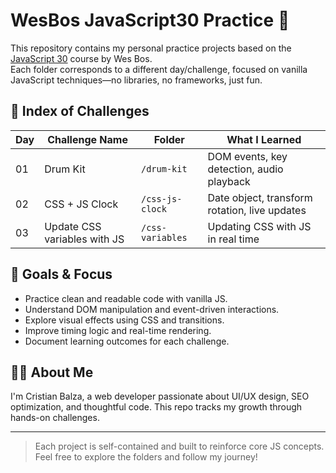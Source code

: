 # WesBos JavaScript30 Practice 🧪

This repository contains my personal practice projects based on the [JavaScript 30](https://javascript30.com/) course by Wes Bos.  
Each folder corresponds to a different day/challenge, focused on vanilla JavaScript techniques—no libraries, no frameworks, just fun.

## 📂 Index of Challenges

| Day | Challenge Name         | Folder          | What I Learned                                |
|-----|------------------------|------------------|------------------------------------------------|
| 01  | Drum Kit               | `/drum-kit`      | DOM events, key detection, audio playback     |
| 02  | CSS + JS Clock         | `/css-js-clock`  | Date object, transform rotation, live updates |
| 03  | Update CSS variables with JS  | `/css-variables` | Updating CSS with JS in real time      |

## 🚀 Goals & Focus

- Practice clean and readable code with vanilla JS.
- Understand DOM manipulation and event-driven interactions.
- Explore visual effects using CSS and transitions.
- Improve timing logic and real-time rendering.
- Document learning outcomes for each challenge.

## 👨‍💻 About Me

I'm Cristian Balza, a web developer passionate about UI/UX design, SEO optimization, and thoughtful code. This repo tracks my growth through hands-on challenges.

---

> Each project is self-contained and built to reinforce core JS concepts.  
Feel free to explore the folders and follow my journey!

